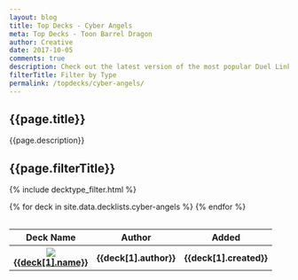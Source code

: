 ```yaml
---
layout: blog
title: Top Decks - Cyber Angels
meta: Top Decks - Toon Barrel Dragon
author: Creative
date: 2017-10-05
comments: true
description: Check out the latest version of the most popular Duel Links decklists.
filterTitle: Filter by Type    
permalink: /topdecks/cyber-angels/
---
```


## {{page.title}}

<p class="text-muted"> {{page.description}} </p>

## {{page.filterTitle}}

{% include decktype_filter.html %}

<table class="table" style="margin-top: 2rem;" id="topDeckTable">
    <thead>
        <tr>
            <th>Deck Name</th>
            <th>Author</th>
            <th>Added</th>
        </tr>
    </thead>
    <tbody>
        {% for deck in site.data.decklists.cyber-angels %}
            <tr>
                <th>
                    <div class="row">
                        <div class="col-lg-1">
                            <div class="thumbnail">
                                <img src="http://yugiohprices.com/api/card_image/{{deck[1].main[0].name}}" class="portrait" />  
                            </div>
                        </div>
                        <div class="col-lg-11">
                            <a href="{{site.url}}/topdecks/cyber-angels/{{deck[1].name | downcase | replace: " ", "-" }}">{{deck[1].name}}</a>    
                        </div>
                    </div>
                </th>
                <th>{{deck[1].author}}</th>
                <th>{{deck[1].created}}</th>
            </tr>
        {% endfor %}
    </tbody>
</table>